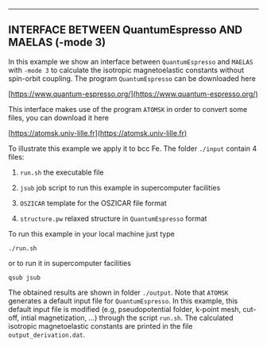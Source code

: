 
--------------------------------------------
INTERFACE BETWEEN QuantumEspresso AND MAELAS (-mode 3)
--------------------------------------------

In this example we show an interface between ```QuantumEspresso``` and ```MAELAS``` with ```-mode 3``` to calculate the isotropic magnetoelastic constants without spin-orbit coupling. 
The program ```QuantumEspresso``` can be downloaded here

[https://www.quantum-espresso.org/](https://www.quantum-espresso.org/)

This interface makes use of the program ```ATOMSK``` in order to convert some files, you can download it here 

[https://atomsk.univ-lille.fr](https://atomsk.univ-lille.fr)

To illustrate this example we apply it to bcc Fe. The folder ```./input``` contain 4 files:

1) ```run.sh``` the executable file

2) ```jsub``` job script to run this example in supercomputer facilities

3) ```OSZICAR``` template for the OSZICAR file format

4) ```structure.pw``` relaxed structure in ```QuantumEspresso``` format

To run this example in your local machine just type

```./run.sh```

or to run it in supercomputer facilities

```qsub jsub```

The obtained results are shown in folder ```./output```. Note that ```ATOMSK``` generates a default input file for ```QuantumEspresso```. 
In this example, this default input file is modified (e.g, pseudopotential folder, k-point mesh, cut-off, intial magnetization, ...) through the script ```run.sh```.
The calculated isotropic magnetoelastic constants are printed in the file ```output_derivation.dat```.